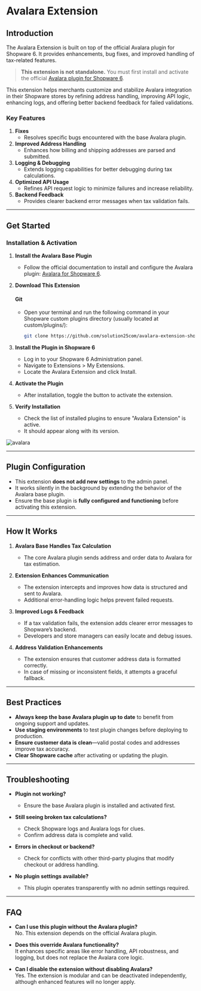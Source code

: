 # Avalara Extension
 
## Introduction
 
The Avalara Extension is built on top of the official Avalara plugin for Shopware 6. It provides enhancements, bug fixes, and improved handling of tax-related features.
 
> **This extension is not standalone.** You must first install and activate the official [Avalara plugin for Shopware 6](https://store.shopware.com/en/mopt799424961809f/avalara-plugin.html).
 
This extension helps merchants customize and stabilize Avalara integration in their Shopware stores by refining address handling, improving API logic, enhancing logs, and offering better backend feedback for failed validations.
 
### Key Features
 
1. **Fixes**
   - Resolves specific bugs encountered with the base Avalara plugin.
2. **Improved Address Handling**
   - Enhances how billing and shipping addresses are parsed and submitted.
3. **Logging & Debugging**
   - Extends logging capabilities for better debugging during tax calculations.
4. **Optimized API Usage**
   - Refines API request logic to minimize failures and increase reliability.
5. **Backend Feedback**
   - Provides clearer backend error messages when tax validation fails.
 
---
 
## Get Started
 
### Installation & Activation
 
1. **Install the Avalara Base Plugin**
 
   - Follow the official documentation to install and configure the Avalara plugin:
     [Avalara for Shopware 6](https://projects.mediaopt.de/projects/mopt-ecompp/wiki/English#AvalaraPlugin-f%C3%BCr-Shopware-6).
 
2. **Download This Extension**
 
   #### Git
 
   - Open your terminal and run the following command in your Shopware custom plugins directory (usually located at custom/plugins/):
     ```bash
     git clone https://github.com/solution25com/avalara-extension-shopware-6-solution25.git
     ```
 
3. **Install the Plugin in Shopware 6**
 
   - Log in to your Shopware 6 Administration panel.
   - Navigate to Extensions > My Extensions.
   - Locate the Avalara Extension and click Install.
 
4. **Activate the Plugin**
 
   - After installation, toggle the button to activate the extension.
 
 
5. **Verify Installation**
 
   - Check the list of installed plugins to ensure "Avalara Extension" is active.
   - It should appear along with its version.
     
![avalara](https://github.com/user-attachments/assets/535e6511-b192-4929-a77d-995f8311d558)
 
---
 
## Plugin Configuration
 
- This extension **does not add new settings** to the admin panel.
- It works silently in the background by extending the behavior of the Avalara base plugin.
- Ensure the base plugin is **fully configured and functioning** before activating this extension.
 
---
 
## How It Works
 
1. **Avalara Base Handles Tax Calculation**
 
   - The core Avalara plugin sends address and order data to Avalara for tax estimation.
 
2. **Extension Enhances Communication**
 
   - The extension intercepts and improves how data is structured and sent to Avalara.
   - Additional error-handling logic helps prevent failed requests.
 
3. **Improved Logs & Feedback**
 
   - If a tax validation fails, the extension adds clearer error messages to Shopware’s backend.
   - Developers and store managers can easily locate and debug issues.
 
4. **Address Validation Enhancements**
 
   - The extension ensures that customer address data is formatted correctly.
   - In case of missing or inconsistent fields, it attempts a graceful fallback.
 
---
 
## Best Practices
 
- **Always keep the base Avalara plugin up to date** to benefit from ongoing support and updates.
- **Use staging environments** to test plugin changes before deploying to production.
- **Ensure customer data is clean**—valid postal codes and addresses improve tax accuracy.
- **Clear Shopware cache** after activating or updating the plugin.
 
---
 
## Troubleshooting
 
- **Plugin not working?**
  - Ensure the base Avalara plugin is installed and activated first.
 
- **Still seeing broken tax calculations?**
  - Check Shopware logs and Avalara logs for clues.
  - Confirm address data is complete and valid.
 
- **Errors in checkout or backend?**
  - Check for conflicts with other third-party plugins that modify checkout or address handling.
 
- **No plugin settings available?**
  - This plugin operates transparently with no admin settings required.
 
---
 
## FAQ
 
- **Can I use this plugin without the Avalara plugin?**  
  No. This extension depends on the official Avalara plugin.
 
- **Does this override Avalara functionality?**  
  It enhances specific areas like error handling, API robustness, and logging, but does not replace the Avalara core logic.
 
- **Can I disable the extension without disabling Avalara?**  
  Yes. The extension is modular and can be deactivated independently, although enhanced features will no longer apply.
 
